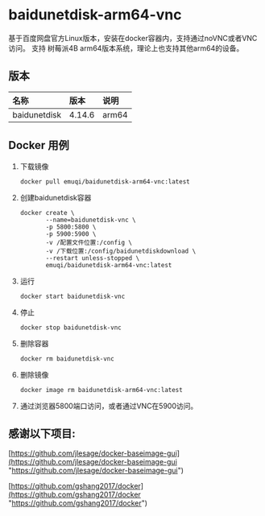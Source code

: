 # baidunetdisk-arm64-vnc

基于百度网盘官方Linux版本，安装在docker容器内，支持通过noVNC或者VNC访问。
支持 树莓派4B arm64版本系统，理论上也支持其他arm64的设备。

## 版本

|名称|版本|说明|
|:-|:-|:-|
|baidunetdisk|4.14.6|arm64|

## Docker 用例

1. 下载镜像

       docker pull emuqi/baidunetdisk-arm64-vnc:latest
   

2. 创建baidunetdisk容器

       docker create \
              --name=baidunetdisk-vnc \
              -p 5800:5800 \
              -p 5900:5900 \
              -v /配置文件位置:/config \
              -v /下载位置:/config/baidunetdiskdownload \
              --restart unless-stopped \
              emuqi/baidunetdisk-arm64-vnc:latest

3. 运行

       docker start baidunetdisk-vnc

4. 停止

       docker stop baidunetdisk-vnc

5. 删除容器

       docker rm baidunetdisk-vnc

6. 删除镜像

       docker image rm baidunetdisk-arm64-vnc:latest

7. 通过浏览器5800端口访问，或者通过VNC在5900访问。


## 感谢以下项目:

[https://github.com/jlesage/docker-baseimage-gui](https://github.com/jlesage/docker-baseimage-gui "https://github.com/jlesage/docker-baseimage-gui")    

[https://github.com/gshang2017/docker](https://github.com/gshang2017/docker "https://github.com/gshang2017/docker")